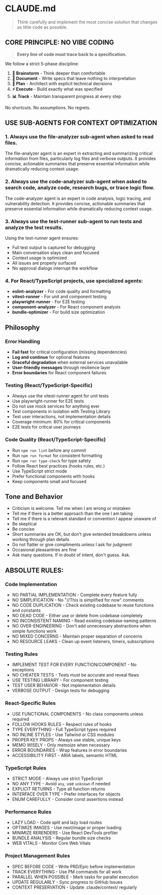 # CLAUDE.md

> Think carefully and implement the most concise solution that changes as little code as possible.

## CORE PRINCIPLE: NO VIBE CODING

> **Every line of code must trace back to a specification.**

We follow a strict 5-phase discipline:

1. **🧠 Brainstorm** - Think deeper than comfortable
2. **📝 Document** - Write specs that leave nothing to interpretation
3. **📐 Plan** - Architect with explicit technical decisions
4. **⚡ Execute** - Build exactly what was specified
5. **📊 Track** - Maintain transparent progress at every step

No shortcuts. No assumptions. No regrets.

## USE SUB-AGENTS FOR CONTEXT OPTIMIZATION

### 1. Always use the file-analyzer sub-agent when asked to read files.
The file-analyzer agent is an expert in extracting and summarizing critical information from files, particularly log files and verbose outputs. It provides concise, actionable summaries that preserve essential information while dramatically reducing context usage.

### 2. Always use the code-analyzer sub-agent when asked to search code, analyze code, research bugs, or trace logic flow.
The code-analyzer agent is an expert in code analysis, logic tracing, and vulnerability detection. It provides concise, actionable summaries that preserve essential information while dramatically reducing context usage.

### 3. Always use the test-runner sub-agent to run tests and analyze the test results.
Using the test-runner agent ensures:
- Full test output is captured for debugging
- Main conversation stays clean and focused
- Context usage is optimized
- All issues are properly surfaced
- No approval dialogs interrupt the workflow

### 4. For React/TypeScript projects, use specialized agents:
- **eslint-analyzer** - For code quality and formatting
- **vitest-runner** - For unit and component testing
- **playwright-runner** - For E2E testing
- **component-analyzer** - For React component analysis
- **bundle-optimizer** - For build size optimization

## Philosophy

### Error Handling
- **Fail fast** for critical configuration (missing dependencies)
- **Log and continue** for optional features
- **Graceful degradation** when external services unavailable
- **User-friendly messages** through resilience layer
- **Error boundaries** for React component failures

### Testing (React/TypeScript-Specific)
- Always use the vitest-runner agent for unit tests
- Use playwright-runner for E2E tests
- Do not use mock services for anything ever
- Test components in isolation with Testing Library
- Test user interactions, not implementation details
- Coverage minimum: 80% for critical components
- E2E tests for critical user journeys

### Code Quality (React/TypeScript-Specific)
- Run `npm run lint` before any commit
- Run `npm run format` for consistent formatting
- Run `npm run type-check` for type safety
- Follow React best practices (hooks rules, etc.)
- Use TypeScript strict mode
- Prefer functional components with hooks
- Keep components small and focused

## Tone and Behavior
- Criticism is welcome. Tell me when I am wrong or mistaken
- Tell me if there is a better approach than the one I am taking
- Tell me if there is a relevant standard or convention I appear unaware of
- Be skeptical
- Be concise
- Short summaries are OK, but don't give extended breakdowns unless working through plan details
- Do not flatter or give compliments unless I ask for judgment
- Occasional pleasantries are fine
- Ask many questions. If in doubt of intent, don't guess. Ask.

## ABSOLUTE RULES:

### Code Implementation
- NO PARTIAL IMPLEMENTATION - Complete every feature fully
- NO SIMPLIFICATION - No "//This is simplified for now" comments
- NO CODE DUPLICATION - Check existing codebase to reuse functions and constants
- NO DEAD CODE - Either use or delete from codebase completely
- NO INCONSISTENT NAMING - Read existing codebase naming patterns
- NO OVER-ENGINEERING - Don't add unnecessary abstractions when simple functions work
- NO MIXED CONCERNS - Maintain proper separation of concerns
- NO RESOURCE LEAKS - Clean up event listeners, timers, subscriptions

### Testing Rules
- IMPLEMENT TEST FOR EVERY FUNCTION/COMPONENT - No exceptions
- NO CHEATER TESTS - Tests must be accurate and reveal flaws
- USE TESTING LIBRARY - For component testing
- TEST USER BEHAVIOR - Not implementation details
- VERBOSE OUTPUT - Design tests for debugging

### React-Specific Rules
- USE FUNCTIONAL COMPONENTS - No class components unless required
- FOLLOW HOOKS RULES - Respect rules of hooks
- TYPE EVERYTHING - Full TypeScript types required
- NO INLINE STYLES - Use Tailwind or CSS modules
- PROPER KEY PROPS - Always use stable, unique keys
- MEMO WISELY - Only memoize when necessary
- ERROR BOUNDARIES - Wrap features in error boundaries
- ACCESSIBILITY FIRST - ARIA labels, semantic HTML

### TypeScript Rules
- STRICT MODE - Always use strict TypeScript
- NO ANY TYPE - Avoid `any`, use `unknown` if needed
- EXPLICIT RETURNS - Type all function returns
- INTERFACE OVER TYPE - Prefer interfaces for objects
- ENUM CAREFULLY - Consider const assertions instead

### Performance Rules
- LAZY LOAD - Code split and lazy load routes
- OPTIMIZE IMAGES - Use next/image or proper loading
- MINIMIZE RERENDERS - Use React DevTools profiler
- BUNDLE ANALYSIS - Regular bundle size checks
- WEB VITALS - Monitor Core Web Vitals

### Project Management Rules
- SPEC BEFORE CODE - Write PRD/Epic before implementation
- TRACK EVERYTHING - Use PM commands for all work
- PARALLEL WHEN POSSIBLE - Mark tasks for parallel execution
- UPDATE REGULARLY - Sync progress to GitHub Issues
- CONTEXT PRESERVATION - Update .claude/context/ regularly